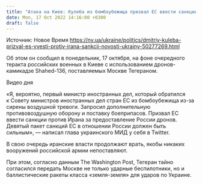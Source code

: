 ```yaml
---
title: "Атака на Киев: Кулеба из бомбоубежища призвал ЕС ввести санкции против Ирана"
date: Mon, 17 Oct 2022 14:16:00 +0300
draft: false
---
```

Источник: Новое Время https://nv.ua/ukraine/politics/dmitriy-kuleba-prizval-es-vvesti-protiv-irana-sankcii-novosti-ukrainy-50277269.html


Об этом он сообщил в понедельник, 17 октября, на фоне очередного теракта российских военных в Киеве с использованием дронов-камикадзе Shahed-136, поставляемых Москве Тегераном.

 Видео дня   

«Я, вероятно, первый министр иностранных дел, который обратился к Совету министров иностранных дел стран ЕС из бомбоубежища из-за сирены воздушной тревоги. Запросил дополнительную противовоздушную оборону и поставку боеприпасов. Призвал ЕС ввести санкции против Ирана за предоставление России дронов. Девятый пакет санкций ЕС в отношении России должен быть сильным», — написал глава украинского МИД у себя в Twitter.

В свою очередь иранские власти продолжают врать, якобы никаких вооружений российской армии непоставляют.

При этом, согласно данным The Washington Post, Тегеран тайно согласился передать Москве не только ударные беспилотники, но и баллистические ракеты класса «земля-земля» для ударов по Украине.
